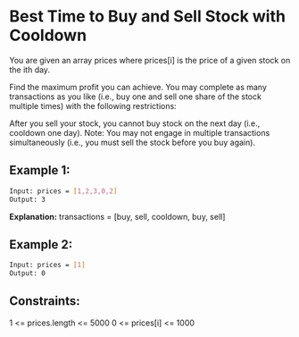 # Best Time to Buy and Sell Stock with Cooldown

You are given an array prices where prices[i] is the price of a given stock on the ith day.

Find the maximum profit you can achieve. You may complete as many transactions as you like (i.e., buy one and sell one share of the stock multiple times) with the following restrictions:

After you sell your stock, you cannot buy stock on the next day (i.e., cooldown one day).
Note: You may not engage in multiple transactions simultaneously (i.e., you must sell the stock before you buy again).

## Example 1:

```bash
Input: prices = [1,2,3,0,2]
Output: 3
```

**Explanation:** transactions = [buy, sell, cooldown, buy, sell]

## Example 2:

```bash
Input: prices = [1]
Output: 0
```

## Constraints:

1 <= prices.length <= 5000
0 <= prices[i] <= 1000
